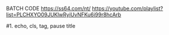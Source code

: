 BATCH CODE
https://ss64.com/nt/
https://youtube.com/playlist?list=PLCHXYO09JUKlwRyiUvNFKu6i99r8hcArb

#1. echo, cls, tag, pause
title <title name of cmd window>
rem <content of comment>
::<content of comment>
@echo off
	-> hide cmd "echo off" with "@" 
	-> hide every prompt with "echo off"
echo <string>
	-> print string on cmd screen
pause
	-> pause until enter any key
timeout /t <number of seconds>
	-> timeout in number of seconds
:<name of label>
goto <name of label>
	-> goto position of label
goto :eof
	-> goto end of script -> exit
call [drive:][path]filename [parameters]
call :label [parameters]
call internal_cmd
	-> at the end of the subroutine, an EXIT /B will return to the position where you used CALL
call :<name of label>
	-> call a subroutine (:label)
cls
	-> clear cmd screen
color <character:0->9 or A->F>
	-> change color of text in cmd screen
color /?
	-> check color value by below command in cmd window

#2. set variable
set <name of variable 01>=<number 01>
set /a <name of variable 02>=<number 02>
	-> define a variable
set /p <name of variable 03>="Input number:"
	-> input variable from keyboard
echo %<name of variable>%
	-> use value of variable in cmd echo

#3. create a file
echo <string AAA> > <filename01.txt>
	-> ">" create new file/ overwrite exist file with content <string AAA>
echo <string BBB> >> <filename01.txt>
	-> ">>" insert content <string BBB> into exist file <filename01.txt>

#4. create file to creat/check password
if [/i] [not] <condition> (command) else (command)
	-> if: cmd to check condition, and decide actione after that
	-> if not: perform if condition is false
	-> ==: compare equal
	-> compare operator:
		EQU : equal
		NEQ : not equal
		LSS : less than <
		LEQ : less than or equal <=
		GTR : greater than >
		GEQ : greater than or equal >=
	-> test if string is null
		if not define %string% (command)
		if define %string% (command)
	-> test if file/folder is exist
		if exist <filename> (command)
	-> pipe: if condition is true, command_01 run, and its output will be piped to command_02
		if <condition> (command_01 | command_02)
	-> AND condition
		if condition_01 (
			if condition_02 (
				command_AAA
			)
		)
	-> OR condition
		if condition_01 (command_AAA)
		if condition_02 (command_AAA)

for /f "delims=" %%a in (<filename.txt>) do (
	<do anything>
)
	-> for: start a for loop to read from beginning to the end of a file
	-> "delims": if read a character, stop
	-> /f: handle to file
	-> %%a: temporary variable to save value that is read in file
	-> in: in a file

syntax-FOR-Files
	FOR %%parameter IN (set) DO command
syntax-FOR-Files-Rooted at Path
	FOR /R [[drive:]path] %%parameter IN (set) DO command
syntax-FOR-Folders
	FOR /D %%parameter IN (folder_set) DO command
syntax-FOR-List of numbers
	FOR /L %%parameter IN (start,step,end) DO command
syntax-FOR-File contents
	FOR /F ["options"] %%parameter IN (filenameset) DO command
	FOR /F ["options"] %%parameter IN ("Text string to process") DO command
syntax-FOR-Command Results
	FOR /F ["options"] %%parameter IN ('command to process') DO command

#5. copy, move, rename a file

copy [option] source_01 [+ source_02] destination

copy C:\src.txt C:\dest.txt
	-> copy content from file src.txt to file dest.txt

copy C:\src01.txt + C:\src02.txt C:\combine.txt
	-> combine file src01.txt, src02.txt to combine.txt

xcopy C:\src.txt C:\dest.txt
	-> copy file with prompt to overwrite or not

xcopy /y C:\src.txt C:\dest.txt
xcopy /n C:\src.txt C:\dest.txt
	-> copy file with default overwrite [Yes] or not [No]

move C:\src.txt D:
	-> move file src.txt from folder C: to D:

move C:\src.txt C:\new.txt
	-> rename file src.txt to new.txt

del C:\*.txt
	-> delete all TXT file in folder C:
